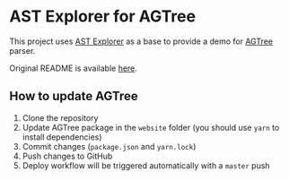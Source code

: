 # AST Explorer for AGTree

This project uses [AST Explorer][astexplorer] as a base to provide a demo for [AGTree][agtree] parser.

Original README is available [here][original-readme].

## How to update AGTree

1. Clone the repository
1. Update AGTree package in the `website` folder (you should use `yarn` to install dependencies)
1. Commit changes (`package.json` and `yarn.lock`)
1. Push changes to GitHub
1. Deploy workflow will be triggered automatically with a `master` push

[agtree]: https://github.com/AdguardTeam/tsurlfilter/tree/master/packages/agtree
[astexplorer]: https://github.com/fkling/astexplorer
[original-readme]: https://github.com/fkling/astexplorer/blob/master/README.md
